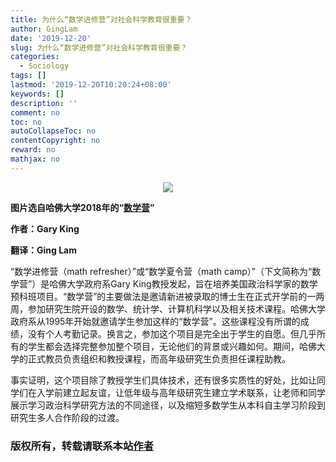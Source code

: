 ```yaml
---
title: 为什么“数学进修营”对社会科学教育很重要？
author: GingLam
date: '2019-12-20'
slug: 为什么“数学进修营”对社会科学教育很重要？
categories:
  - Sociology
tags: []
lastmod: '2019-12-20T10:20:24+08:00'
keywords: []
description: ''
comment: no
toc: no
autoCollapseToc: no
contentCopyright: no
reward: no
mathjax: no
---
```

<div align=center><img src="https://static.projects.iq.harvard.edu/files/styles/os_files_xxlarge/public/prefresher/files/2018-08-24_icecream-social_trimmed_162418.jpg?m=1548220305&itok=ZAyDs2f3"></div>
<div align=center>
</div>

**图片选自哈佛大学2018年的“[数学营](https://static.projects.iq.harvard.edu/files/styles/os_files_xxlarge/public/prefresher/files/2018-08-24_icecream-social_trimmed_162418.jpg?m=1548220305&itok=ZAyDs2f3)”**

**作者：Gary King**

**翻译：Ging Lam**

“数学进修营（math refresher）”或“数学夏令营（math camp）”（下文简称为“数学营”）是哈佛大学政府系Gary King教授发起，旨在培养美国政治科学家的数学预科班项目。“数学营”的主要做法是邀请新进被录取的博士生在正式开学前的一两周，参加研究生院开设的数学、统计学、计算机科学以及相关技术课程。哈佛大学政府系从1995年开始就邀请学生参加这样的“数学营”。这些课程没有所谓的成绩，没有个人考勤记录。换言之，参加这个项目是完全出于学生的自愿。但几乎所有的学生都会选择完整参加整个项目，无论他们的背景或兴趣如何。期间，哈佛大学的正式教员负责组织和教授课程，而高年级研究生负责担任课程助教。

事实证明，这个项目除了教授学生们具体技术，还有很多实质性的好处，比如让同学们在入学前建立起友谊，让低年级与高年级研究生建立学术联系，让老师和同学展示学习政治科学研究方法的不同途径，以及缩短多数学生从本科自主学习阶段到研究生多人合作阶段的过渡。

<!--more-->





### 版权所有，转载请联系本站[作者](mailto:linj83@mail2.sysu.edu.cn)
